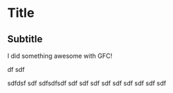 # Title
## Subtitle

I did something awesome with GFC!
 
df
sdf
  
  

sdfdsf
sdf
sdfsdfsdf
sdf
sdf
sdf
sdf
sdf
sdf
sdf
sdf
sdf
